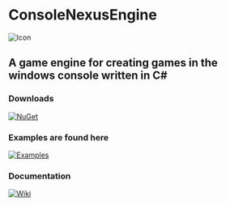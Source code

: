 # ConsoleNexusEngine

![Icon](https://github.com/BlyZeYT/ConsoleNexusEngine/blob/master/Icon.png)

## A game engine for creating games in the windows console written in C#

### Downloads
[![NuGet](https://img.shields.io/nuget/v/ConsoleNexusEngine?style=for-the-badge&logo=nuget&logoColor=white&logoSize=auto&label=NUGET%20Package&labelColor=%23101010&color=white)](https://www.nuget.org/packages/ConsoleNexusEngine)

### Examples are found here
[![Examples](https://img.shields.io/badge/Examples-black?style=for-the-badge&logo=codecrafters&logoColor=white&logoSize=auto&labelColor=%23101010&color=white)](https://github.com/BlyZeDev/ConsoleNexusEngine/tree/master/ConsoleNexusEngine%20Examples/)

### Documentation
[![Wiki](https://img.shields.io/badge/Github_Wiki-black?style=for-the-badge&logo=bookstack&logoColor=white&logoSize=auto&labelColor=%23101010&color=white
)](https://github.com/BlyZeYT/ConsoleNexusEngine/wiki)
